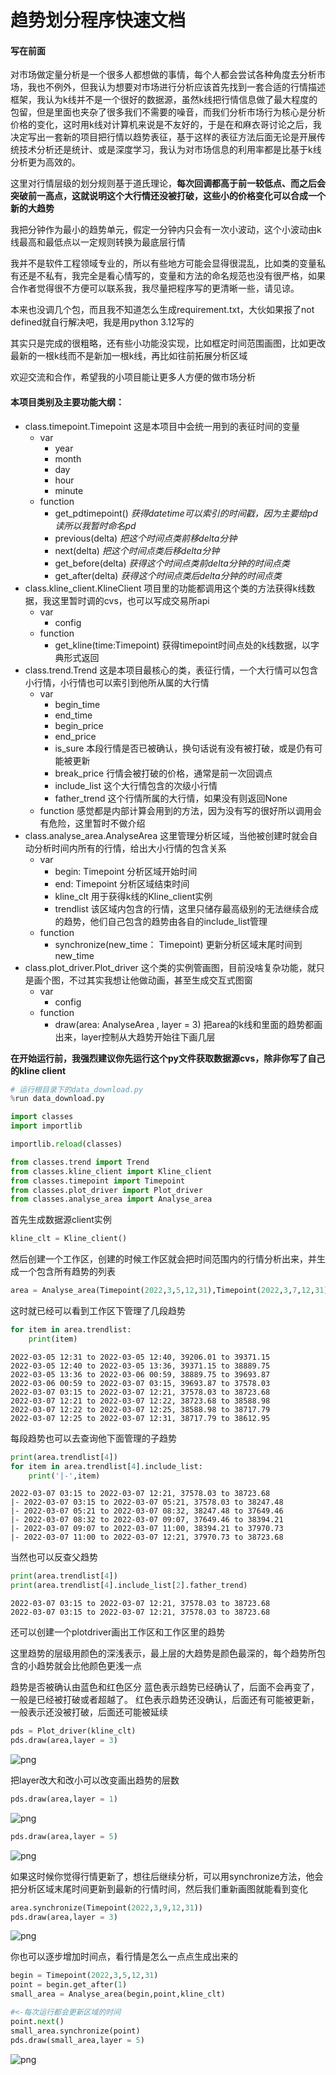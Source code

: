 # 趋势划分程序快速文档

#### 写在前面

对市场做定量分析是一个很多人都想做的事情，每个人都会尝试各种角度去分析市场，我也不例外，但我认为想要对市场进行分析应该首先找到一套合适的行情描述框架，我认为k线并不是一个很好的数据源，虽然k线把行情信息做了最大程度的包留，但是里面也夹杂了很多我们不需要的噪音，而我们分析市场行为核心是分析价格的变化，这时用k线对计算机来说是不友好的，于是在和麻衣哥讨论之后，我决定写出一套新的项目把行情以趋势表征，基于这样的表征方法后面无论是开展传统技术分析还是统计、或是深度学习，我认为对市场信息的利用率都是比基于k线分析更为高效的。

这里对行情层级的划分规则基于道氏理论，**每次回调都高于前一较低点、而之后会突破前一高点，这就说明这个大行情还没被打破，这些小的价格变化可以合成一个新的大趋势**

我把分钟作为最小的趋势单元，假定一分钟内只会有一次小波动，这个小波动由k线最高和最低点以一定规则转换为最底层行情

我并不是软件工程领域专业的，所以有些地方可能会显得很混乱，比如类的变量私有还是不私有，我完全是看心情写的，变量和方法的命名规范也没有很严格，如果合作者觉得很不方便可以联系我，我尽量把程序写的更清晰一些，请见谅。

本来也没调几个包，而且我不知道怎么生成requirement.txt，大伙如果报了not defined就自行解决吧，我是用python 3.12写的

其实只是完成的很粗略，还有些小功能没实现，比如框定时间范围画图，比如更改最新的一根k线而不是新加一根k线，再比如往前拓展分析区域

欢迎交流和合作，希望我的小项目能让更多人方便的做市场分析

#### 本项目类别及主要功能大纲：
 - class.timepoint.Timepoint 这是本项目中会统一用到的表征时间的变量
    - var
      - year
      - month
      - day
      - hour
      - minute
    - function
      - get_pdtimepoint()  _获得datetime可以索引的时间戳，因为主要给pd读所以我暂时命名pd_
      - previous(delta)  _把这个时间点类前移delta分钟_
      - next(delta)  _把这个时间点类后移delta分钟_
      - get_before(delta)  _获得这个时间点类前delta分钟的时间点类_
      - get_after(delta)  _获得这个时间点类后delta分钟的时间点类_
 - class.kline_client.KlineClient 项目里的功能都调用这个类的方法获得k线数据，我这里暂时调的cvs，也可以写成交易所api
    - var
      - config
    - function
      - get_kline(time:Timepoint) 获得timepoint时间点处的k线数据，以字典形式返回
 - class.trend.Trend 这是本项目最核心的类，表征行情，一个大行情可以包含小行情，小行情也可以索引到他所从属的大行情
    - var
      - begin_time 
      - end_time
      - begin_price
      - end_price
      - is_sure 本段行情是否已被确认，换句话说有没有被打破，或是仍有可能被更新
      - break_price 行情会被打破的价格，通常是前一次回调点
      - include_list 这个大行情包含的次级小行情
      - father_trend 这个行情所属的大行情，如果没有则返回None
    - function 感觉都是内部计算会用到的方法，因为没有写的很好所以调用会有危险，这里暂时不做介绍
 - class.analyse_area.AnalyseArea 这里管理分析区域，当他被创建时就会自动分析时间内所有的行情，给出大小行情的包含关系
    - var
      - begin: Timepoint  分析区域开始时间
      - end: Timepoint  分析区域结束时间
      - kline_clt  用于获得k线的Kline_client实例
      - trendlist  该区域内包含的行情，这里只储存最高级别的无法继续合成的趋势，他们自己包含的趋势由各自的include_list管理
    - function
      - synchronize(new_time： Timepoint) 更新分析区域末尾时间到new_time
 - class.plot_driver.Plot_driver 这个类的实例管画图，目前没啥复杂功能，就只是画个图，不过其实我想让他做动画，甚至生成交互式图窗
    - var
      - config
    - function
      - draw(area: AnalyseArea , layer = 3) 把area的k线和里面的趋势都画出来，layer控制从大趋势开始往下画几层

**在开始运行前，我强烈建议你先运行这个py文件获取数据源cvs，除非你写了自己的kline client**


```python
# 运行根目录下的data_download.py
%run data_download.py
```


```python
import classes
import importlib

importlib.reload(classes)

from classes.trend import Trend
from classes.kline_client import Kline_client
from classes.timepoint import Timepoint
from classes.plot_driver import Plot_driver
from classes.analyse_area import Analyse_area
```

首先生成数据源client实例


```python
kline_clt = Kline_client()
```

然后创建一个工作区，创建的时候工作区就会把时间范围内的行情分析出来，并生成一个包含所有趋势的列表


```python
area = Analyse_area(Timepoint(2022,3,5,12,31),Timepoint(2022,3,7,12,31),kline_clt)
```

这时就已经可以看到工作区下管理了几段趋势


```python
for item in area.trendlist:
    print(item)
```

    2022-03-05 12:31 to 2022-03-05 12:40, 39206.01 to 39371.15
    2022-03-05 12:40 to 2022-03-05 13:36, 39371.15 to 38889.75
    2022-03-05 13:36 to 2022-03-06 00:59, 38889.75 to 39693.87
    2022-03-06 00:59 to 2022-03-07 03:15, 39693.87 to 37578.03
    2022-03-07 03:15 to 2022-03-07 12:21, 37578.03 to 38723.68
    2022-03-07 12:21 to 2022-03-07 12:22, 38723.68 to 38588.98
    2022-03-07 12:22 to 2022-03-07 12:25, 38588.98 to 38717.79
    2022-03-07 12:25 to 2022-03-07 12:31, 38717.79 to 38612.95
    

每段趋势也可以去查询他下面管理的子趋势


```python
print(area.trendlist[4])
for item in area.trendlist[4].include_list:
    print('|-',item)
```

    2022-03-07 03:15 to 2022-03-07 12:21, 37578.03 to 38723.68
    |- 2022-03-07 03:15 to 2022-03-07 05:21, 37578.03 to 38247.48
    |- 2022-03-07 05:21 to 2022-03-07 08:32, 38247.48 to 37649.46
    |- 2022-03-07 08:32 to 2022-03-07 09:07, 37649.46 to 38394.21
    |- 2022-03-07 09:07 to 2022-03-07 11:00, 38394.21 to 37970.73
    |- 2022-03-07 11:00 to 2022-03-07 12:21, 37970.73 to 38723.68
    

当然也可以反查父趋势


```python
print(area.trendlist[4])
print(area.trendlist[4].include_list[2].father_trend)
```

    2022-03-07 03:15 to 2022-03-07 12:21, 37578.03 to 38723.68
    2022-03-07 03:15 to 2022-03-07 12:21, 37578.03 to 38723.68
    

还可以创建一个plotdriver画出工作区和工作区里的趋势

这里趋势的层级用颜色的深浅表示，最上层的大趋势是颜色最深的，每个趋势所包含的小趋势就会比他颜色更浅一点

趋势是否被确认由蓝色和红色区分
蓝色表示趋势已经确认了，后面不会再变了，一般是已经被打破或者超越了。
红色表示趋势还没确认，后面还有可能被更新，一般表示还没被打破，后面还可能被延续


```python
pds = Plot_driver(kline_clt)
pds.draw(area,layer = 3)
```


    
![png](readme_files/readme_17_1.png)
    


把layer改大和改小可以改变画出趋势的层数


```python
pds.draw(area,layer = 1)
```



    
![png](readme_files/readme_19_1.png)
    



```python
pds.draw(area,layer = 5)
```


    
![png](readme_files/readme_20_1.png)
    


如果这时候你觉得行情更新了，想往后继续分析，可以用synchronize方法，他会把分析区域末尾时间更新到最新的行情时间，然后我们重新画图就能看到变化


```python
area.synchronize(Timepoint(2022,3,9,12,31))
pds.draw(area,layer = 3)
```

    
![png](readme_files/readme_22_1.png)
    


你也可以逐步增加时间点，看行情是怎么一点点生成出来的


```python
begin = Timepoint(2022,3,5,12,31)
point = begin.get_after(1)
small_area = Analyse_area(begin,point,kline_clt)
```


```python
#<-每次运行都会更新区域的时间
point.next()
small_area.synchronize(point)
pds.draw(small_area,layer = 5)
```


    
![png](readme_files/readme_25_0.png)
    

